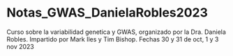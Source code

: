 # Notas_GWAS_DanielaRobles2023
Curso sobre la variabilidad genetica y GWAS, organizado por la Dra. Daniela Robles. Impartido por Mark Iles y Tim Bishop. Fechas 30 y 31 de oct, 1 y 3 nov 2023
